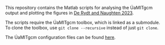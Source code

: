 This repository contains the Matlab scripts for analysing the ÚaMITgcm output and plotting the figures in [De Rydt and Naughten 2023](https://doi.org/10.5194/egusphere-2023-1587).

The scripts require the ÚaMITgcm toolbox, which is linked as a submodule. To clone the toolbox, use `git clone --recursive` instead of just `git clone`.

The ÚaMITgcm configuration files can be found [here](https://github.com/knaughten/UaMITgcm/tree/archer2/example/PTDC_999).


